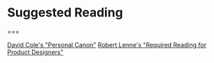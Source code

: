 # Suggested Reading
===

[David Cole's "Personal Canon"](http://davidcole.me/canon/)
[Robert Lenne's "Required Reading for Product Designers"](http://robertlenne.com/requiredreading/)